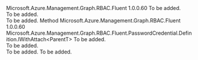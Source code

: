 <Type Name="IWithDuration&lt;ParentT&gt;" FullName="Microsoft.Azure.Management.Graph.RBAC.Fluent.PasswordCredential.Definition.IWithDuration&lt;ParentT&gt;">
  <TypeSignature Language="C#" Value="public interface IWithDuration&lt;ParentT&gt;" />
  <TypeSignature Language="ILAsm" Value=".class public interface auto ansi abstract IWithDuration`1&lt;ParentT&gt;" />
  <TypeSignature Language="DocId" Value="T:Microsoft.Azure.Management.Graph.RBAC.Fluent.PasswordCredential.Definition.IWithDuration`1" />
  <TypeSignature Language="VB.NET" Value="Public Interface IWithDuration(Of ParentT)" />
  <TypeSignature Language="F#" Value="type IWithDuration&lt;'ParentT&gt; = interface" />
  <AssemblyInfo>
    <AssemblyName>Microsoft.Azure.Management.Graph.RBAC.Fluent</AssemblyName>
    <AssemblyVersion>1.0.0.60</AssemblyVersion>
  </AssemblyInfo>
  <TypeParameters>
    <TypeParameter Name="ParentT" />
  </TypeParameters>
  <Interfaces />
  <Docs>
    <typeparam name="ParentT">To be added.</typeparam>
    <summary>To be added.</summary>
    <remarks>To be added.</remarks>
  </Docs>
  <Members>
    <Member MemberName="WithDuration">
      <MemberSignature Language="C#" Value="public Microsoft.Azure.Management.Graph.RBAC.Fluent.PasswordCredential.Definition.IWithAttach&lt;ParentT&gt; WithDuration (TimeSpan duration);" />
      <MemberSignature Language="ILAsm" Value=".method public hidebysig newslot virtual instance class Microsoft.Azure.Management.Graph.RBAC.Fluent.PasswordCredential.Definition.IWithAttach`1&lt;!ParentT&gt; WithDuration(valuetype System.TimeSpan duration) cil managed" />
      <MemberSignature Language="DocId" Value="M:Microsoft.Azure.Management.Graph.RBAC.Fluent.PasswordCredential.Definition.IWithDuration`1.WithDuration(System.TimeSpan)" />
      <MemberSignature Language="VB.NET" Value="Public Function WithDuration (duration As TimeSpan) As IWithAttach(Of ParentT)" />
      <MemberSignature Language="F#" Value="abstract member WithDuration : TimeSpan -&gt; Microsoft.Azure.Management.Graph.RBAC.Fluent.PasswordCredential.Definition.IWithAttach&lt;'ParentT&gt;" Usage="iWithDuration.WithDuration duration" />
      <MemberType>Method</MemberType>
      <AssemblyInfo>
        <AssemblyName>Microsoft.Azure.Management.Graph.RBAC.Fluent</AssemblyName>
        <AssemblyVersion>1.0.0.60</AssemblyVersion>
      </AssemblyInfo>
      <ReturnValue>
        <ReturnType>Microsoft.Azure.Management.Graph.RBAC.Fluent.PasswordCredential.Definition.IWithAttach&lt;ParentT&gt;</ReturnType>
      </ReturnValue>
      <Parameters>
        <Parameter Name="duration" Type="System.TimeSpan" />
      </Parameters>
      <Docs>
        <param name="duration">To be added.</param>
        <summary>To be added.</summary>
        <returns>To be added.</returns>
        <remarks>To be added.</remarks>
      </Docs>
    </Member>
  </Members>
</Type>